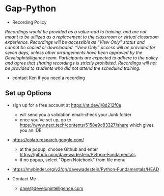 # Gap-Python

* Recording Policy

_Recordings would be provided as a value-add to training, and are not meant to be utilized as a replacement to the classroom or virtual classroom experience. Recordings will be accessible as “View Only” status and cannot be copied or downloaded. “View Only” access will be provided for seven days, unless other arrangements have been approved by the DevelopIntelligence team. Participants are expected to adhere to the policy and agree that sharing recordings is strictly prohibited. Recordings will not be provided to students who did not attend the scheduled training._

* contact Ken if you need a recording


## Set up Options
* sign up for a free account at https://nt.dev/j/8d212f0e
  * will send you a validation email–check your Junk folder
  * once you've set up, go to https://www.next.tech/contents/5158e9c83327/share which gives you an IDE
* https://colab.research.google.com/
  * at the popup, choose Github and enter https://github.com/davewadestein/Python-Fundamentals
  * if no popup, select "Open Notebook" from file menu
* https://mybinder.org/v2/gh/davewadestein/Python-Fundamentals/HEAD

* Contact Me
   * dave@developintelligence.com
